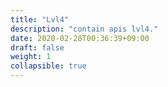 ```yaml
---
title: "Lvl4"
description: "contain apis lvl4."
date: 2020-02-28T00:36:39+09:00
draft: false
weight: 1
collapsible: true
---
```



